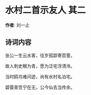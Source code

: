 # 水村二首示友人  其二

**作者**: 刘一止

## 诗词内容

张公一生云水客，往岁孤踪寄苕霅。

故人刺史眼为青，愿为泛宅浮清泠。

当时鸥鸟难问迹，尚有水村名泊宅。

碧蓑青笠宁在无，公今仙去当传余。

